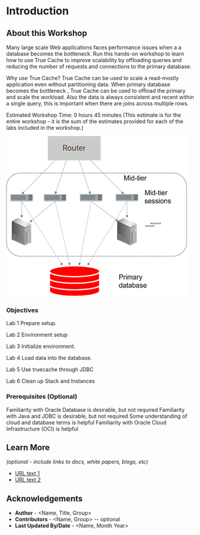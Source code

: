 # Introduction

## About this Workshop

Many large scale Web applications faces performance issues when a a database becomes the bottleneck. Run this hands-on workshop to learn how to use True Cache to improve scalability by offloading queries and reducing the number of requests and connections to the primary database.

Why use True Cache?
True Cache can be used to scale a read-mostly application even without partitioning data. When primary database becomes the bottleneck , True Cache can be used to offload the primary and scale the workload. Also the data is always consistent and recent within a single query, this is important when there are joins across multiple rows.



Estimated Workshop Time: 0 hours 45 minutes (This estimate is for the entire workshop - it is the sum of the estimates provided for each of the labs included in the workshop.)

![TrueCache introduction](images/truecache-intro.png " ")


### Objectives

Lab 1 Prepare setup.

Lab 2 Environment setup

Lab 3 Initialize environment.

Lab 4 Load data into the database.

Lab 5 Use truecache through JDBC

Lab 6 Clean up Stack and Instances


### Prerequisites (Optional)

Familiarity with Oracle Database is desirable, but not required
Familiarity with Java and JDBC is desirable, but not required
Some understanding of cloud and database terms is helpful
Familiarity with Oracle Cloud Infrastructure (OCI) is helpful

## Learn More

*(optional - include links to docs, white papers, blogs, etc)*

* [URL text 1](http://docs.oracle.com)
* [URL text 2](http://docs.oracle.com)

## Acknowledgements
* **Author** - <Name, Title, Group>
* **Contributors** -  <Name, Group> -- optional
* **Last Updated By/Date** - <Name, Month Year>
